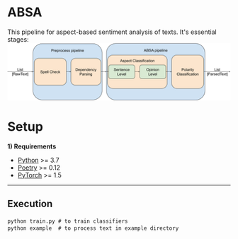 # ABSA
This pipeline for aspect-based sentiment analysis of texts.
It's essential stages:
![](notebooks/images/pipeline.svg)

# Setup

**1) Requirements**

- [Python](https://www.python.org/downloads/) >= 3.7
- [Poetry](https://python-poetry.org/docs/) >= 0.12
- [PyTorch](https://pytorch.org/get-started/locally/) >= 1.5

----------
Execution
----------
```shell script
python train.py # to train classifiers
python example  # to process text in example directory
```
